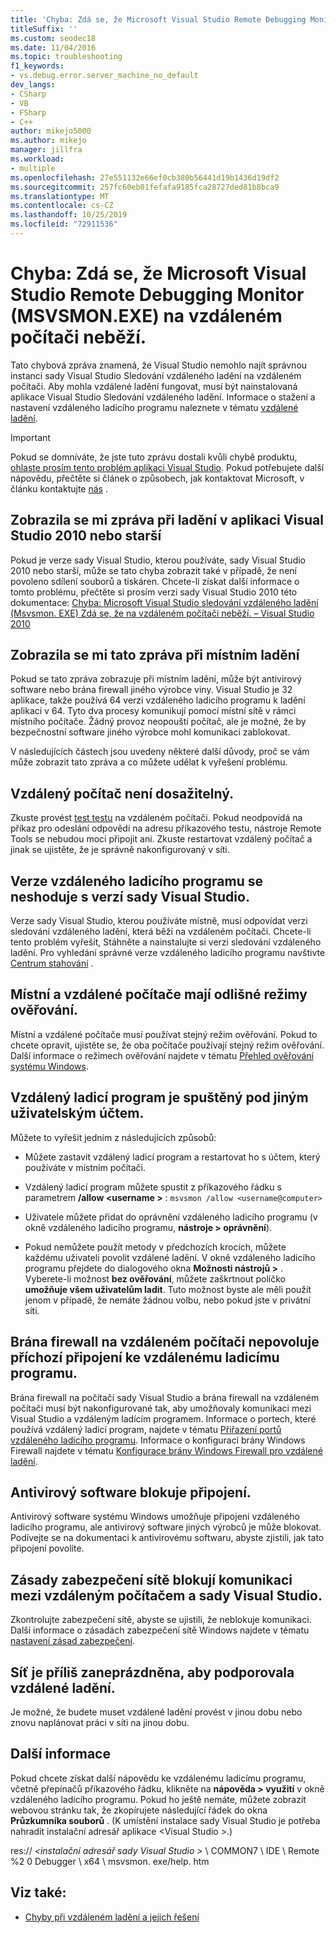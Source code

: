 ```yaml
---
title: 'Chyba: Zdá se, že Microsoft Visual Studio Remote Debugging Monitor (MSVSMON.EXE) na vzdáleném počítači neběží.'
titleSuffix: ''
ms.custom: seodec18
ms.date: 11/04/2016
ms.topic: troubleshooting
f1_keywords:
- vs.debug.error.server_machine_no_default
dev_langs:
- CSharp
- VB
- FSharp
- C++
author: mikejo5000
ms.author: mikejo
manager: jillfra
ms.workload:
- multiple
ms.openlocfilehash: 27e551132e66ef0cb380b56441d19b1436d19df2
ms.sourcegitcommit: 257fc60eb01fefafa9185fca28727ded81b8bca9
ms.translationtype: MT
ms.contentlocale: cs-CZ
ms.lasthandoff: 10/25/2019
ms.locfileid: "72911536"
---
```

# <a name="error-the-microsoft-visual-studio-remote-debugging-monitor-msvsmonexe-does-not-appear-to-be-running-on-the-remote-computer"></a>Chyba: Zdá se, že Microsoft Visual Studio Remote Debugging Monitor (MSVSMON.EXE) na vzdáleném počítači neběží.
Tato chybová zpráva znamená, že Visual Studio nemohlo najít správnou instanci sady Visual Studio Sledování vzdáleného ladění na vzdáleném počítači. Aby mohla vzdálené ladění fungovat, musí být nainstalovaná aplikace Visual Studio Sledování vzdáleného ladění. Informace o stažení a nastavení vzdáleného ladicího programu naleznete v tématu [vzdálené ladění](../debugger/remote-debugging.md).

> [!IMPORTANT]
> Pokud se domníváte, že jste tuto zprávu dostali kvůli chybě produktu, [ohlaste prosím tento problém aplikaci Visual Studio](../ide/how-to-report-a-problem-with-visual-studio.md). Pokud potřebujete další nápovědu, přečtěte si článek o způsobech, jak kontaktovat Microsoft, v článku kontaktujte [nás](../ide/talk-to-us.md) .

## <a name="i-got-this-message-while-i-was-debugging-in-visual-studio-2010-or-earlier"></a>Zobrazila se mi zpráva při ladění v aplikaci Visual Studio 2010 nebo starší
 Pokud je verze sady Visual Studio, kterou používáte, sady Visual Studio 2010 nebo starší, může se tato chyba zobrazit také v případě, že není povoleno sdílení souborů a tiskáren. Chcete-li získat další informace o tomto problému, přečtěte si prosím verzi sady Visual Studio 2010 této dokumentace: [Chyba: Microsoft Visual Studio sledování vzdáleného ladění (Msvsmon. EXE) Zdá se, že na vzdáleném počítači neběží. – Visual Studio 2010](https://docs.microsoft.com/previous-versions/visualstudio/visual-studio-2010/ms164726(v=vs.100))

## <a name="i-got-this-message-while-i-was-debugging-locally"></a>Zobrazila se mi tato zpráva při místním ladění
 Pokud se tato zpráva zobrazuje při místním ladění, může být antivirový software nebo brána firewall jiného výrobce viny. Visual Studio je 32 aplikace, takže používá 64 verzi vzdáleného ladicího programu k ladění aplikací v 64. Tyto dva procesy komunikují pomocí místní sítě v rámci místního počítače. Žádný provoz neopouští počítač, ale je možné, že by bezpečnostní software jiného výrobce mohl komunikaci zablokovat.

 V následujících částech jsou uvedeny některé další důvody, proč se vám může zobrazit tato zpráva a co můžete udělat k vyřešení problému.

## <a name="the-remote-machine-is-not-reachable"></a>Vzdálený počítač není dosažitelný.
 Zkuste provést [test testu](/previous-versions/windows/it-pro/windows-server-2008-R2-and-2008/ee624059(v=ws.10)) na vzdáleném počítači. Pokud neodpovídá na příkaz pro odeslání odpovědi na adresu příkazového testu, nástroje Remote Tools se nebudou moci připojit ani. Zkuste restartovat vzdálený počítač a jinak se ujistěte, že je správně nakonfigurovaný v síti.

## <a name="the-version-of-the-remote-debugger-doesnt-match-the-version-of-visual-studio"></a>Verze vzdáleného ladicího programu se neshoduje s verzí sady Visual Studio.
 Verze sady Visual Studio, kterou používáte místně, musí odpovídat verzi sledování vzdáleného ladění, která běží na vzdáleném počítači. Chcete-li tento problém vyřešit, Stáhněte a nainstalujte si verzi sledování vzdáleného ladění. Pro vyhledání správné verze vzdáleného ladicího programu navštivte [Centrum stahování](https://www.microsoft.com/download) .

## <a name="the-local-and-remote-machines-have-different-authentication-modes"></a>Místní a vzdálené počítače mají odlišné režimy ověřování.
 Místní a vzdálené počítače musí používat stejný režim ověřování. Pokud to chcete opravit, ujistěte se, že oba počítače používají stejný režim ověřování. Další informace o režimech ověřování najdete v tématu [Přehled ověřování systému Windows](/previous-versions/windows/it-pro/windows-server-2012-R2-and-2012/hh831472(v=ws.11)).

## <a name="the-remote-debugger-is-running-under-a-different-user-account"></a>Vzdálený ladicí program je spuštěný pod jiným uživatelským účtem.
 Můžete to vyřešit jedním z následujících způsobů:

- Můžete zastavit vzdálený ladicí program a restartovat ho s účtem, který používáte v místním počítači.

- Vzdálený ladicí program můžete spustit z příkazového řádku s parametrem **/allow \<username >** : `msvsmon /allow <username@computer>`

- Uživatele můžete přidat do oprávnění vzdáleného ladicího programu (v okně vzdáleného ladicího programu, **nástroje > oprávnění**).

- Pokud nemůžete použít metody v předchozích krocích, můžete každému uživateli povolit vzdálené ladění. V okně vzdáleného ladicího programu přejdete do dialogového okna **Možnosti nástrojů >** . Vyberete-li možnost **bez ověřování**, můžete zaškrtnout políčko **umožňuje všem uživatelům ladit**. Tuto možnost byste ale měli použít jenom v případě, že nemáte žádnou volbu, nebo pokud jste v privátní síti.

## <a name="the-firewall-on-the-remote-machine-doesnt-allow-incoming-connections-to-the-remote-debugger"></a>Brána firewall na vzdáleném počítači nepovoluje příchozí připojení ke vzdálenému ladicímu programu.
 Brána firewall na počítači sady Visual Studio a brána firewall na vzdáleném počítači musí být nakonfigurované tak, aby umožňovaly komunikaci mezi Visual Studio a vzdáleným ladícím programem. Informace o portech, které používá vzdálený ladicí program, najdete v tématu [Přiřazení portů vzdáleného ladicího programu](../debugger/remote-debugger-port-assignments.md). Informace o konfiguraci brány Windows Firewall najdete v tématu [Konfigurace brány Windows Firewall pro vzdálené ladění](../debugger/configure-the-windows-firewall-for-remote-debugging.md).

## <a name="anti-virus-software-is-blocking-the-connections"></a>Antivirový software blokuje připojení.
 Antivirový software systému Windows umožňuje připojení vzdáleného ladicího programu, ale antivirový software jiných výrobců je může blokovat. Podívejte se na dokumentaci k antivirovému softwaru, abyste zjistili, jak tato připojení povolíte.

## <a name="network-security-policy-is-blocking-communication-between-the-remote-machine-and-visual-studio"></a>Zásady zabezpečení sítě blokují komunikaci mezi vzdáleným počítačem a sady Visual Studio.
 Zkontrolujte zabezpečení sítě, abyste se ujistili, že neblokuje komunikaci. Další informace o zásadách zabezpečení sítě Windows najdete v tématu [nastavení zásad zabezpečení](/windows/device-security/security-policy-settings/security-policy-settings).

## <a name="the-network-is-too-busy-to-support-remote-debugging"></a>Síť je příliš zaneprázdněna, aby podporovala vzdálené ladění.
 Je možné, že budete muset vzdálené ladění provést v jinou dobu nebo znovu naplánovat práci v síti na jinou dobu.

## <a name="more-help"></a>Další informace
 Pokud chcete získat další nápovědu ke vzdálenému ladicímu programu, včetně přepínačů příkazového řádku, klikněte na **nápověda > využití** v okně vzdáleného ladicího programu. Pokud ho ještě nemáte, můžete zobrazit webovou stránku tak, že zkopírujete následující řádek do okna **Průzkumníka souborů** . (K umístění instalace sady Visual Studio je potřeba nahradit instalační adresář aplikace \<Visual Studio >.)

 res:// *\<instalační adresář sady Visual Studio >* \ COMMON7 \ IDE \ Remote %2 0 Debugger \ x64 \ msvsmon. exe/help. htm

## <a name="see-also"></a>Viz také:
- [Chyby při vzdáleném ladění a jejich řešení](../debugger/remote-debugging-errors-and-troubleshooting.md)
